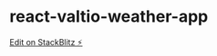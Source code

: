 # react-valtio-weather-app

[Edit on StackBlitz ⚡️](https://stackblitz.com/edit/react-valtio-weather-app)